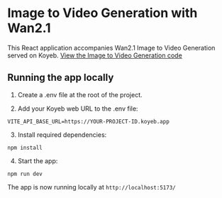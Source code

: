 # Image to Video Generation with Wan2.1

This React application accompanies Wan2.1 Image to Video Generation served on Koyeb. [View the Image to Video Generation code](https://github.com/jenperson/wan2.1-fastapi)


## Running the app locally

1. Create a .env file at the root of the project.

2. Add your Koyeb web URL to the .env file:

```
VITE_API_BASE_URL=https://YOUR-PROJECT-ID.koyeb.app
```

3. Install required dependencies:

```
npm install
```

4. Start the app:

```
npm run dev
```

The app is now running locally at `http://localhost:5173/`